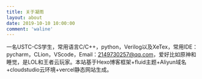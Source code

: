 ```yaml
---
title: 关于凝雨
layout: about
date: 2019-10-10 10:00:00
comment: 'waline'
---
```

  
  一名USTC-CS学生，常用语言C/C++，python，Verilog以及XeTex，常用IDE：pycharm，CLion，VScode，Email：2149730257@qq.com，爱好比如原神和
睡觉，是LOL和王者云玩家。本站基于Hexo博客框架+fluid主题+Aliyun域名+cloudstudio云环境+vercel静态网站生成。
